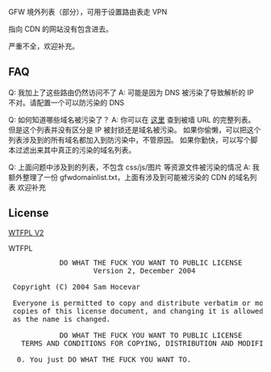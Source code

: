 GFW 境外列表（部分），可用于设置路由表走 VPN

指向 CDN 的网站没有包含进去。

严重不全，欢迎补充。

## FAQ

Q: 我加上了这些路由仍然访问不了
A: 可能是因为 DNS 被污染了导致解析的 IP 不对。请配置一个可以防污染的 DNS

Q: 如何知道哪些域名被污染了？
A: 你可以在 [这里](https://github.com/gfwlist/gfwlist) 查到被墙 URL 的完整列表。
   但是这个列表并没有区分是 IP 被封锁还是域名被污染。
   如果你偷懒，可以把这个列表涉及到的所有域名都加入到防污染中，不管原因。
   如果你勤快，可以写个脚本过滤出来其中真正的污染的域名列表。

Q: 上面问题中涉及到的列表，不包含 css/js/图片 等资源文件被污染的情况
A: 我额外整理了一份 gfwdomainlist.txt，上面有涉及到可能被污染的 CDN 的域名列表
   欢迎补充

## License

[WTFPL V2](http://www.wtfpl.net/txt/copying/)

<a href="http://www.wtfpl.net/"><img
       src="http://www.wtfpl.net/wp-content/uploads/2012/12/wtfpl-badge-4.png"
       width="80" height="15" alt="WTFPL" /></a>

<pre>
            DO WHAT THE FUCK YOU WANT TO PUBLIC LICENSE
                    Version 2, December 2004

 Copyright (C) 2004 Sam Hocevar <sam@hocevar.net>

 Everyone is permitted to copy and distribute verbatim or modified
 copies of this license document, and changing it is allowed as long
 as the name is changed.

            DO WHAT THE FUCK YOU WANT TO PUBLIC LICENSE
   TERMS AND CONDITIONS FOR COPYING, DISTRIBUTION AND MODIFICATION

  0. You just DO WHAT THE FUCK YOU WANT TO.
</pre>
